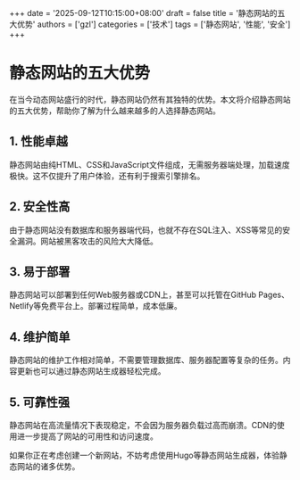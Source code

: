 +++
date = '2025-09-12T10:15:00+08:00'
draft = false
title = '静态网站的五大优势'
authors = ['gzl']
categories = ['技术']
tags = ['静态网站', '性能', '安全']
+++

# 静态网站的五大优势

在当今动态网站盛行的时代，静态网站仍然有其独特的优势。本文将介绍静态网站的五大优势，帮助你了解为什么越来越多的人选择静态网站。

## 1. 性能卓越

静态网站由纯HTML、CSS和JavaScript文件组成，无需服务器端处理，加载速度极快。这不仅提升了用户体验，还有利于搜索引擎排名。

## 2. 安全性高

由于静态网站没有数据库和服务器端代码，也就不存在SQL注入、XSS等常见的安全漏洞。网站被黑客攻击的风险大大降低。

## 3. 易于部署

静态网站可以部署到任何Web服务器或CDN上，甚至可以托管在GitHub Pages、Netlify等免费平台上。部署过程简单，成本低廉。

## 4. 维护简单

静态网站的维护工作相对简单，不需要管理数据库、服务器配置等复杂的任务。内容更新也可以通过静态网站生成器轻松完成。

## 5. 可靠性强

静态网站在高流量情况下表现稳定，不会因为服务器负载过高而崩溃。CDN的使用进一步提高了网站的可用性和访问速度。

如果你正在考虑创建一个新网站，不妨考虑使用Hugo等静态网站生成器，体验静态网站的诸多优势。